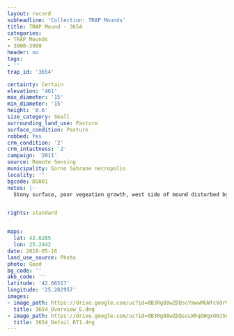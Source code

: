 ```yaml
---
layout: record
subheadline: 'Collection: TRAP Mounds'
title: TRAP Mound - 3654
categories:
- TRAP Mounds
- 3000-3999
header: no
tags:
- ''
trap_id: '3654'

certainty: Certain
elevation: '461'
max_diameter: '15'
min_diameter: '15'
height: '0.6'
size_category: Small
surrounding_land_use: Pasture
surface_condition: Pasture
robbed: Yes
crm_condition: '2'
crm_intactness: '2'
campaign: '2011'
source: Remote Sensing
municipality: Gorno Sahrane necropolis
locality: ''
bgcode: DS001
notes: |-
  Stony surface, poor vegeation growth, west side of mound disturbed by old robbers trench.


rights: standard


maps:
  lat: 42.6285
  lon: 25.2442
date: 2018-05-16
land_use_source: Photo
photo: Good
bg_code: ''
akb_code: ''
latitude: '42.66517'
longitude: '25.202957'
images:
- image_path: https://drive.google.com/uc?id=0B3Rg88wZDQscYmwwMGNfcVdrVGM
  title: 3654_Overview_E.dng
- image_path: https://drive.google.com/uc?id=0B3Rg88wZDQscLWhqOWgxU0J5UGc
  title: 3654_Detail_RT1.dng
---
```

